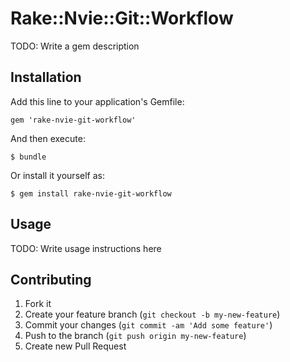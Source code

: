 # Rake::Nvie::Git::Workflow

TODO: Write a gem description

## Installation

Add this line to your application's Gemfile:

    gem 'rake-nvie-git-workflow'

And then execute:

    $ bundle

Or install it yourself as:

    $ gem install rake-nvie-git-workflow

## Usage

TODO: Write usage instructions here

## Contributing

1. Fork it
2. Create your feature branch (`git checkout -b my-new-feature`)
3. Commit your changes (`git commit -am 'Add some feature'`)
4. Push to the branch (`git push origin my-new-feature`)
5. Create new Pull Request
